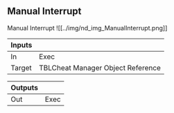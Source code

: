 ## Manual Interrupt
Manual Interrupt
![[../img/nd_img_ManualInterrupt.png]]

|Inputs||
|--|--|
| In | Exec |
| Target | TBLCheat Manager Object Reference |

|Outputs||
|--|--|
| Out | Exec |
